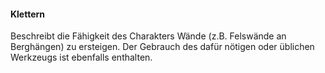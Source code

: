 #### Klettern

Beschreibt die Fähigkeit des Charakters Wände (z.B. Felswände an Berghängen) zu ersteigen. Der Gebrauch des dafür
nötigen oder üblichen Werkzeugs ist ebenfalls enthalten.
